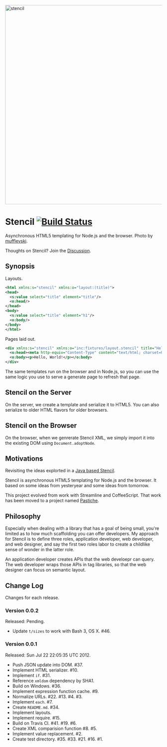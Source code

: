<a href="http://www.flickr.com/photos/74182631@N00/77864703/" title="stencil by
mufflevski, on Flickr"><img
src="http://farm1.staticflickr.com/38/77864703_db8027986c_z.jpg?zz=1"
width="850" height="638" alt="stencil"></a>

# Stencil [![Build Status](https://secure.travis-ci.org/bigeasy/stencil.png?branch=master)](http://travis-ci.org/bigeasy/stencil)

Asynchronous HTML5 templating for Node.js and the browser. Photo by <a
href="http://www.flickr.com/people/74182631@N00/">mufflevski</a>.

Thoughts on Stencil? Join the
[Discussion](https://github.com/bigeasy/stencil/issues/11).

## Synopsis

Layouts.

```xml
<html xmlns:s="stencil" xmlns:o="layout:(title)">
<head>
  <s:value select="title" element="title"/>
  <o:head/>
</head>
<body>
  <s:value select="title" element="h1"/>
  <o:body/>
</body>
</html>
```

Pages laid out.

```xml
<div xmlns:s="stencil" xmlns:o="inc:fixtures/layout.stencil" title="Hello, World!">
  <o:head><meta http-equiv="Content-Type" content="text/html; charset=UTF-8"/></o:head>
  <o:body><p>Hello, World!</p></o:body>
</div>
```

The same templates run on the browser and in Node.js, so you can use the same
logic you use to serve a generate page to refresh that page.

## Stencil on the Server

On the server, we create a template and serialize it to HTML5. You can also
serialize to older HTML flavors for older browsers.

## Stencil on the Browser

On the browser, when we genrerate Stencil XML, we simply import it into the
existing DOM using `Document.adoptNode`.

## Motivations

Revisiting the ideas explorted in a [Java based
Stencil](https://github.com/defunct/stencil).

Stencil is asynchronous HTML5 templating for Node.js and the browser. It based
on some ideas from yesteryear and some ideas from tomorrow.

This project evolved from work with Streamline and CoffeeScript. That work has
been moved to a project named [Pastiche](https://github.com/bigeasy/pastiche).

## Philosophy

Especially when dealing with a library that has a goal of being small, you're
limited as to how much scaffolding you can offer developers. My approach for
Stencil is to define three roles, application developer, web developer, and web
designer, and say the first two roles labor to create a childlike sense of
wonder in the latter role.

An application developer creates APIs that the web develoepr can query. The web
developer wraps those APIs in tag libraries, so that the web designer can focus
on semantic layout.

## Change Log

Changes for each release.

### Version 0.0.2

Released: Pending.

 * Update `t/sizes` to work with Bash 3, OS X. #46.

### Version 0.0.1

Released: Sun Jul 22 22:05:35 UTC 2012.

 * Push JSON update into DOM. #37.
 * Implement HTML serializer. #10.
 * Implement `if`. #31.
 * Reference `xmldom` dependency by SHA1.
 * Build on Windows. #36.
 * Implement expression function cache. #9.
 * Normalize URLs. #22. #13. #4. #3.
 * Implement `each`. #7.
 * Create `README.md`. #34. 
 * Implement layouts.
 * Implement require. #15.
 * Build on Travis CI. #41. #19. #6.
 * Create XML comparision function #8. #5.
 * Implement value replacement. #2.
 * Create test directory. #35. #33. #21. #16. #1.
